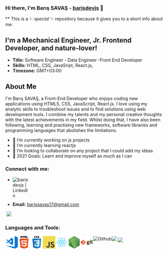 ### Hi there, I'm Barış SAVAŞ - [barisdevjs](https://github.com/barisdevjs) 👋 

** This is a ✨ _special_ ✨ repository because it gives you to a short info about me.

## I'm a Mechanical Engineer, Jr. Frontend Developer, and nature-lover!

* **Title:** Software Engineer - Data Engineer -Front End Developer
* **Skills:** HTML,  CSS, JavaSript, React.js, 
* **Timezone:** GMT+03:00

## About Me ##

I'm Barış SAVAŞ, a Front-End Developer who enjoys coding new applications using HTML5, CSS, JavaScript, React.js. I love using my analytic skills to troubleshoot issues and to find solutions using web development tools. I combine my talents and my personal creative thoughts with the latest achievements in my field. Whilst doing that, I have also been following, learning and practising new frameworks, software libraries and programming languages that abolishes the limitations.

- 🔭 I’m currently working on js projects
- 🌱 I’m currently learning reactjs
- 👯 I’m looking to collaborate on any project that I could add my ideas
- 🥅 2021 Goals: Learn and improve myself as much as I can

### Connect with me:

*  [<img src="https://edent.github.io/SuperTinyIcons/images/svg/linkedin.svg" align="left" alt="barisdevjs | LinkedIn" width="50px" />](https://www.linkedin.com/in/bar%C4%B1%C5%9F-sava%C5%9F-6300b3212/)

<br><br/>

* **Email:** barissavas17@gmail.com

<p>&nbsp;<img   src="https://github-readme-stats.vercel.app/api?username=barisdevjs&show_icons=true&theme=gruvbox" width="600" /></p>
 </p>

### Languages and Tools:

<img src = "https://media2.giphy.com/media/QssGEmpkyEOhBCb7e1/giphy.gif?cid=ecf05e47a0n3gi1bfqntqmob8g9aid1oyj2wr3ds3mg700bl&rid=giphy.gif" width = 30px>

<img align="left" alt="Visual Studio Code" width="40px" src="https://raw.githubusercontent.com/github/explore/80688e429a7d4ef2fca1e82350fe8e3517d3494d/topics/visual-studio-code/visual-studio-code.png" />
<img align="left" alt="HTML5" width="40px" src="https://raw.githubusercontent.com/github/explore/80688e429a7d4ef2fca1e82350fe8e3517d3494d/topics/html/html.png" />
<img width ='40px' align='center' src ='https://raw.githubusercontent.com/rahulbanerjee26/githubAboutMeGenerator/main/icons/bootstrap.svg'>
<img align="left" alt="CSS3" width="40px" src="https://raw.githubusercontent.com/github/explore/80688e429a7d4ef2fca1e82350fe8e3517d3494d/topics/css/css.png" />
<img align="left" alt="JavaScript" width="40px" src="https://raw.githubusercontent.com/github/explore/80688e429a7d4ef2fca1e82350fe8e3517d3494d/topics/javascript/javascript.png" />
<img align="left" alt="React" width="40px" src="https://raw.githubusercontent.com/github/explore/80688e429a7d4ef2fca1e82350fe8e3517d3494d/topics/react/react.png" />
<img align="left" alt="Node.js" width="40px" src="https://raw.githubusercontent.com/github/explore/80688e429a7d4ef2fca1e82350fe8e3517d3494d/topics/nodejs/nodejs.png" />
<img align="left" alt="Git" width="40px" src="https://raw.githubusercontent.com/github/explore/80688e429a7d4ef2fca1e82350fe8e3517d3494d/topics/git/git.png" />
<img align="left" alt="Github" src="https://img.icons8.com/nolan/40/github.png"/>

<br />
